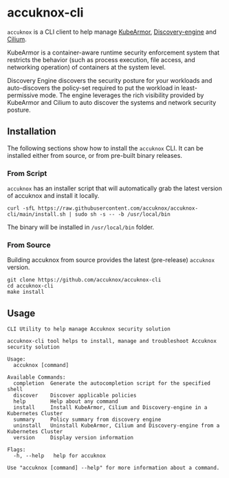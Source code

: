 # accuknox-cli

`accuknox` is a CLI client to help manage [KubeArmor](https://github.com/kubearmor/KubeArmor), [Discovery-engine](https://github.com/accuknox/discovery-engine) and [Cilium](https://github.com/cilium/cilium).

KubeArmor is a container-aware runtime security enforcement system that
restricts the behavior (such as process execution, file access, and networking
operation) of containers at the system level.

Discovery Engine discovers the security posture for your workloads and auto-discovers the policy-set required to put the workload in least-permissive mode. The engine leverages the rich visibility provided by KubeArmor and Cilium to auto discover the systems and network security posture.

## Installation

The following sections show how to install the `accuknox` CLI. It can be installed either from source, or from pre-built binary releases.

### From Script

`accuknox` has an installer script that will automatically grab the latest version of accuknox and install it locally.

```
curl -sfL https://raw.githubusercontent.com/accuknox/accuknox-cli/main/install.sh | sudo sh -s -- -b /usr/local/bin
```

The binary will be installed in `/usr/local/bin` folder.

### From Source 

Building accuknox from source provides the latest (pre-release) `accuknox` version.

```
git clone https://github.com/accuknox/accuknox-cli
cd accuknox-cli
make install
```

## Usage

```
CLI Utility to help manage Accuknox security solution
	
accuknox-cli tool helps to install, manage and troubleshoot Accuknox security solution

Usage:
  accuknox [command]

Available Commands:
  completion  Generate the autocompletion script for the specified shell
  discover    Discover applicable policies
  help        Help about any command
  install     Install KubeArmor, Cilium and Discovery-engine in a Kubernetes Cluster
  summary     Policy summary from discovery engine
  uninstall   Uninstall KubeArmor, Cilium and Discovery-engine from a Kubernetes Cluster
  version     Display version information

Flags:
  -h, --help   help for accuknox

Use "accuknox [command] --help" for more information about a command.
```
